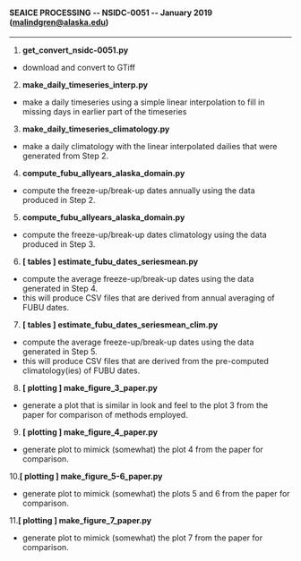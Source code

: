 #### SEAICE PROCESSING -- NSIDC-0051 -- January 2019 (malindgren@alaska.edu)
---

1. __get_convert_nsidc-0051.py__
 - download and convert to GTiff

2. __make_daily_timeseries_interp.py__
 - make a daily timeseries using a simple linear interpolation to fill in missing days in earlier part of the timeseries

3. __make_daily_timeseries_climatology.py__
 - make a daily climatology with the linear interpolated dailies that were generated from Step 2.

4. __compute_fubu_allyears_alaska_domain.py__
 - compute the freeze-up/break-up dates annually using the data produced in Step 2.

5. __compute_fubu_allyears_alaska_domain.py__
 - compute the freeze-up/break-up dates climatology using the data produced in Step 3.

6. __[ tables ] estimate_fubu_dates_seriesmean.py__
 - compute the average freeze-up/break-up dates using the data generated in Step 4.
 - this will produce CSV files that are derived from annual averaging of FUBU dates.

7. __[ tables ] estimate_fubu_dates_seriesmean_clim.py__
 - compute the average freeze-up/break-up dates using the data generated in Step 5.
 - this will produce CSV files that are derived from the pre-computed climatology(ies) of FUBU dates.

8. __[ plotting ] make_figure_3_paper.py__
 - generate a plot that is similar in look and feel to the plot 3 from the paper for comparison of methods employed.

9. __[ plotting ] make_figure_4_paper.py__
 - generate plot to mimick (somewhat) the plot 4 from the paper for comparison.

10.__[ plotting ] make_figure_5-6_paper.py__
 - generate plot to mimick (somewhat) the plots 5 and 6 from the paper for comparison.

11.__[ plotting ] make_figure_7_paper.py__
 - generate plot to mimick (somewhat) the plot 7 from the paper for comparison.